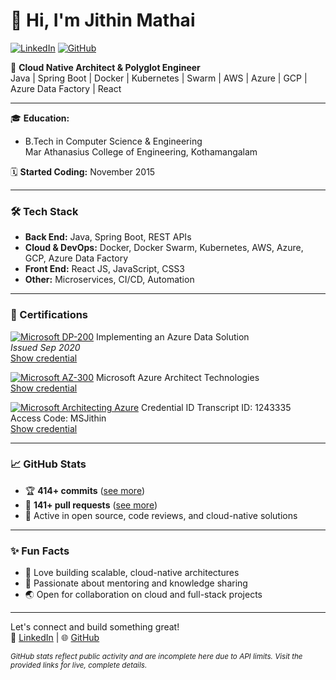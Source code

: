# 👋 Hi, I'm Jithin Mathai

[![LinkedIn](https://img.shields.io/badge/LinkedIn-blue?style=flat-square&logo=linkedin&logoColor=white&link=https://www.linkedin.com/in/jithin-mathai-6719a24b/)](https://www.linkedin.com/in/jithin-mathai-6719a24b/)
[![GitHub](https://img.shields.io/github/followers/jithinmathai?label=GitHub&style=flat-square)](https://github.com/jithinmathai)

🚀 **Cloud Native Architect & Polyglot Engineer**  
Java | Spring Boot | Docker | Kubernetes | Swarm | AWS | Azure | GCP | Azure Data Factory | React

---

🎓 **Education:**  
- B.Tech in Computer Science & Engineering  
  Mar Athanasius College of Engineering, Kothamangalam

🗓️ **Started Coding:** November 2015

---

### 🛠️ Tech Stack

- **Back End:** Java, Spring Boot, REST APIs
- **Cloud & DevOps:** Docker, Docker Swarm, Kubernetes, AWS, Azure, GCP, Azure Data Factory
- **Front End:** React JS, JavaScript, CSS3
- **Other:** Microservices, CI/CD, Automation

---

### 🏅 Certifications

[![Microsoft DP-200](https://img.shields.io/badge/Microsoft-DP--200-blue?logo=microsoft&logoColor=white)](#)
Implementing an Azure Data Solution  
_Issued Sep 2020_  
[Show credential](#)

[![Microsoft AZ-300](https://img.shields.io/badge/Microsoft-AZ--300-blue?logo=microsoft&logoColor=white)](#)
Microsoft Azure Architect Technologies  
[Show credential](#)

[![Microsoft Architecting Azure](https://img.shields.io/badge/Microsoft-Architecting%20Azure%20Solutions-blue?logo=microsoft&logoColor=white)](#)
Credential ID Transcript ID: 1243335  
Access Code: MSJithin  
[Show credential](#)

---

### 📈 GitHub Stats

- 🏆 **414+ commits** ([see more](https://github.com/search?q=author%3Ajithinmathai&type=commits&sort=author-date&order=desc))
- 🚩 **141+ pull requests** ([see more](https://github.com/search?q=author%3Ajithinmathai+is%3Apr&type=issues&sort=updated&order=desc))
- 💬 Active in open source, code reviews, and cloud-native solutions

---

### ✨ Fun Facts

- 🧩 Love building scalable, cloud-native architectures
- 🤝 Passionate about mentoring and knowledge sharing
- 🌏 Open for collaboration on cloud and full-stack projects

---

Let's connect and build something great!  
💼 [LinkedIn](https://www.linkedin.com/in/jithin-mathai-6719a24b/) | 🌐 [GitHub](https://github.com/jithinmathai)

<sub>_GitHub stats reflect public activity and are incomplete here due to API limits. Visit the provided links for live, complete details._</sub>
